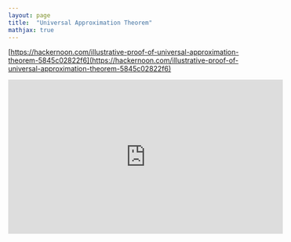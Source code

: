 ```yaml
---
layout: page
title:  "Universal Approximation Theorem"
mathjax: true
---
```


[https://hackernoon.com/illustrative-proof-of-universal-approximation-theorem-5845c02822f6](https://hackernoon.com/illustrative-proof-of-universal-approximation-theorem-5845c02822f6)

<iframe width="560" height="315" src="https://www.youtube.com/embed/9Q5GrXr9fZg" frameborder="0" allow="accelerometer; autoplay; clipboard-write; encrypted-media; gyroscope; picture-in-picture" allowfullscreen></iframe>